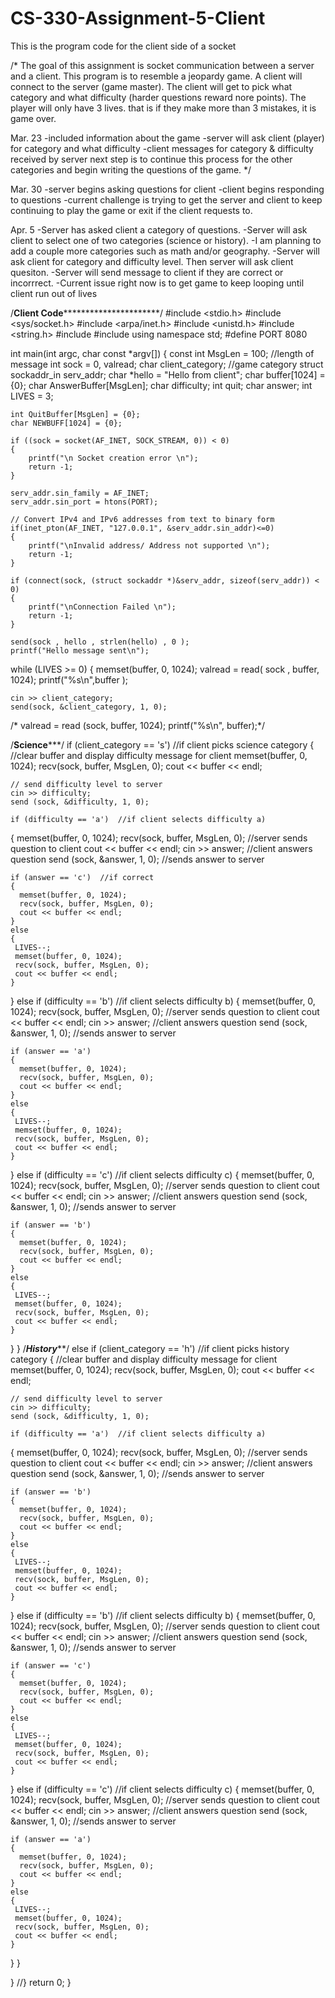 # CS-330-Assignment-5-Client
This is the program code for the client side of a socket

/*
The goal of this assignment is socket communication between a server and a client.
   This program is to resemble a jeopardy game. A client will connect to the server (game master). The client will get to pick
   what category and what difficulty (harder questions reward nore points). The player will only have 3 lives. that is if they make 
   more than 3 mistakes, it is game over.
   
   
Mar. 23
-included information about the game -server will ask client (player) for category and what difficulty 
-client messages for category & difficulty received by server
next step is to continue this process for the other categories and begin writing the questions of the game. */

Mar. 30
-server begins asking questions for client
-client begins responding to questions
-current challenge is trying to get the server and client to keep continuing to play the game or exit if the client requests to.

Apr. 5
-Server has asked client a category of questions.
-Server will ask client to select one of two categories (science or history).
-I am planning to add a couple more categories such as math and/or geography.
-Server will ask client for category and difficulty level. Then server will ask client quesiton.
-Server will send message to client if they are correct or incorrrect.
-Current issue right now is to get game to keep looping until client run out of lives


/************************Client Code**********************************************/
#include <stdio.h>
#include <sys/socket.h>
#include <arpa/inet.h>
#include <unistd.h>
#include <string.h>
#include <iostream>
#include <vector>
using namespace std;
#define PORT 8080

int main(int argc, char const *argv[])
{
    const int MsgLen = 100; //length of message
    int sock = 0, valread;
    char  client_category; //game category
    struct sockaddr_in serv_addr;
    char *hello = "Hello from client";
    char buffer[1024] = {0};
    char AnswerBuffer[MsgLen];
    char  difficulty;
    int quit;
    char answer;
    int LIVES = 3;

    int QuitBuffer[MsgLen] = {0};
    char NEWBUFF[1024] = {0};

    if ((sock = socket(AF_INET, SOCK_STREAM, 0)) < 0)
    {
        printf("\n Socket creation error \n");
        return -1;
    }

    serv_addr.sin_family = AF_INET;
    serv_addr.sin_port = htons(PORT);

    // Convert IPv4 and IPv6 addresses from text to binary form
    if(inet_pton(AF_INET, "127.0.0.1", &serv_addr.sin_addr)<=0)
    {
        printf("\nInvalid address/ Address not supported \n");
        return -1;
    }

    if (connect(sock, (struct sockaddr *)&serv_addr, sizeof(serv_addr)) < 0)
    {
        printf("\nConnection Failed \n");
        return -1;
    }

    send(sock , hello , strlen(hello) , 0 );
    printf("Hello message sent\n");

  while (LIVES >= 0)
 {
    memset(buffer, 0, 1024);
    valread = read( sock , buffer, 1024);
    printf("%s\n",buffer );

    cin >> client_category;
    send(sock, &client_category, 1, 0);

   /* valread = read (sock, buffer, 1024);
    printf("%s\n", buffer);*/


  /********************************Science***********************************/
    if (client_category == 's')  //if client picks science category
  {
    //clear buffer and display difficulty message for client
    memset(buffer, 0, 1024);
    recv(sock, buffer, MsgLen, 0);
    cout << buffer << endl;

    // send difficulty level to server
    cin >> difficulty;
    send (sock, &difficulty, 1, 0);

    if (difficulty == 'a')  //if client selects difficulty a)
   {
    memset(buffer, 0, 1024);
    recv(sock, buffer, MsgLen, 0);  //server sends question to client
    cout << buffer << endl;
    cin >> answer;  //client answers question
    send (sock, &answer, 1, 0); //sends answer to server

    if (answer == 'c')  //if correct
    {
      memset(buffer, 0, 1024);
      recv(sock, buffer, MsgLen, 0);
      cout << buffer << endl;
    }
    else
    {
     LIVES--;
     memset(buffer, 0, 1024);
     recv(sock, buffer, MsgLen, 0);
     cout << buffer << endl;
    }
   }
   else if (difficulty == 'b')   //if client selects difficulty b)
   {
    memset(buffer, 0, 1024);
    recv(sock, buffer, MsgLen, 0);  //server sends question to client
    cout << buffer << endl;
    cin >> answer;  //client answers question
    send (sock, &answer, 1, 0); //sends answer to server

    if (answer == 'a')
    {
      memset(buffer, 0, 1024);
      recv(sock, buffer, MsgLen, 0);
      cout << buffer << endl;
    }
    else
    {
     LIVES--;
     memset(buffer, 0, 1024);
     recv(sock, buffer, MsgLen, 0);
     cout << buffer << endl;
    }
   }
   else if (difficulty == 'c')  //if client selects difficulty c)
   {
    memset(buffer, 0, 1024);
    recv(sock, buffer, MsgLen, 0);  //server sends question to client
    cout << buffer << endl;
    cin >> answer;  //client answers question
    send (sock, &answer, 1, 0); //sends answer to server

    if (answer == 'b')
    {
      memset(buffer, 0, 1024);
      recv(sock, buffer, MsgLen, 0);
      cout << buffer << endl;
    }
    else
    {
     LIVES--;
     memset(buffer, 0, 1024);
     recv(sock, buffer, MsgLen, 0);
     cout << buffer << endl;
    }
   }
 }
  /*****************************History*******************************/
 else if (client_category == 'h')  //if client picks history category
  {
    //clear buffer and display difficulty message for client
    memset(buffer, 0, 1024);
    recv(sock, buffer, MsgLen, 0);
    cout << buffer << endl;

    // send difficulty level to server
    cin >> difficulty;
    send (sock, &difficulty, 1, 0);

    if (difficulty == 'a')  //if client selects difficulty a)
   {
    memset(buffer, 0, 1024);
    recv(sock, buffer, MsgLen, 0);  //server sends question to client
    cout << buffer << endl;
    cin >> answer;  //client answers question
    send (sock, &answer, 1, 0); //sends answer to server

    if (answer == 'b')
    {
      memset(buffer, 0, 1024);
      recv(sock, buffer, MsgLen, 0);
      cout << buffer << endl;
    }
    else
    {
     LIVES--;
     memset(buffer, 0, 1024);
     recv(sock, buffer, MsgLen, 0);
     cout << buffer << endl;
    }
   }
   else if (difficulty == 'b')   //if client selects difficulty b)
   {
    memset(buffer, 0, 1024);
    recv(sock, buffer, MsgLen, 0);  //server sends question to client
    cout << buffer << endl;
    cin >> answer;  //client answers question
    send (sock, &answer, 1, 0); //sends answer to server

    if (answer == 'c')
    {
      memset(buffer, 0, 1024);
      recv(sock, buffer, MsgLen, 0);
      cout << buffer << endl;
    }
    else
    {
     LIVES--;
     memset(buffer, 0, 1024);
     recv(sock, buffer, MsgLen, 0);
     cout << buffer << endl;
    }
   }
   else if (difficulty == 'c')  //if client selects difficulty c)
   {
    memset(buffer, 0, 1024);
    recv(sock, buffer, MsgLen, 0);  //server sends question to client
    cout << buffer << endl;
    cin >> answer;  //client answers question
    send (sock, &answer, 1, 0); //sends answer to server

    if (answer == 'a')
    {
      memset(buffer, 0, 1024);
      recv(sock, buffer, MsgLen, 0);
      cout << buffer << endl;
    }
    else
    {
     LIVES--;
     memset(buffer, 0, 1024);
     recv(sock, buffer, MsgLen, 0);
     cout << buffer << endl;
    }
   }
 }

  }
//}
    return 0;
}


